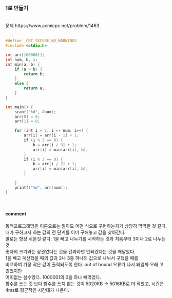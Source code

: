 ###  1로 만들기

<br>
문제 https://www.acmicpc.net/problem/1463
<br>
<br>


```C
#define _CRT_SECURE_NO_WARNINGS
#include <stdio.h> 

int arr[1000001];
int num, b, i;
int min(a, b) {
	if (a > b) {
		return b;
	}
	else {
		return a;
	}
}

int main() {
	scanf("%d", &num);
	arr[0] = 0;
	arr[1] = 0;

	for (int i = 2; i <= num; i++) {
		arr[i] = arr[i - 1] + 1;
		if (i % 3 == 0) {
			b = arr[i / 3] + 1;
			arr[i] = min(arr[i], b);
		}
		if (i % 2 == 0) {
			b = arr[i / 2] + 1;
			arr[i] = min(arr[i], b);
		}

	}
	printf("%d", arr[num]);
}
```
<br>

#### comment
동적프로그래밍은 이론으로는 알아도 어떤 식으로 구현하는지가 상당히 막막한 것 같다.<br>
내가 구하고자 하는 값의 전 단계를 이미 구해놓고 값을 찾아간다.<br>
말로는 항상 쉬운것 같다. 1을 빼고 나누기를 시작하는 것과 처음부터 3이나 2로 나누는 것 <br>
숫자의 크기와는 상관없다는 것을 간과하면 안되겠다는 것을 깨달았다.<br>
1을 빼고 계산했을 때의 값과 2나 3중 하나의 값으로 나눠서 구했을 때를<br>
비교하여 가장 작은 값이 출력되도록 한다. out of bound 오류가 나서 왜일까 오래 고민했지만<br>
어이없는 실수였다. 1000001의 0을 하나 빼먹었다.<br>
함수를 쓰는 것 보다 함수를 쓰지 않는 것이 5020KB -> 5016KB로 더 작았고, 시간은 4ms로 평균적인 시간대가 나온다.<br>

<br>

